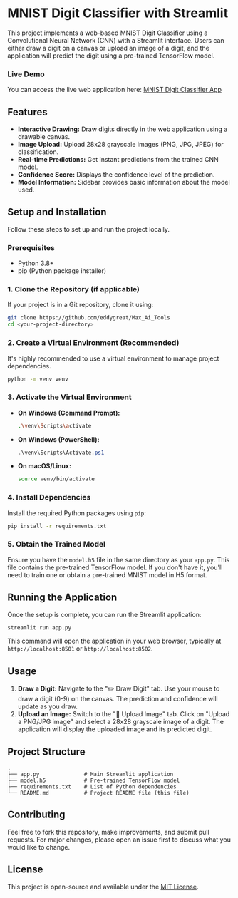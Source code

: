 # MNIST Digit Classifier with Streamlit

This project implements a web-based MNIST Digit Classifier using a Convolutional Neural Network (CNN) with a Streamlit interface. Users can either draw a digit on a canvas or upload an image of a digit, and the application will predict the digit using a pre-trained TensorFlow model.

### Live Demo

You can access the live web application here: [MNIST Digit Classifier App](https://maxaitools.streamlit.app/)

## Features

*   **Interactive Drawing:** Draw digits directly in the web application using a drawable canvas.
*   **Image Upload:** Upload 28x28 grayscale images (PNG, JPG, JPEG) for classification.
*   **Real-time Predictions:** Get instant predictions from the trained CNN model.
*   **Confidence Score:** Displays the confidence level of the prediction.
*   **Model Information:** Sidebar provides basic information about the model used.

## Setup and Installation

Follow these steps to set up and run the project locally.

### Prerequisites

*   Python 3.8+
*   pip (Python package installer)

### 1. Clone the Repository (if applicable)

If your project is in a Git repository, clone it using:

```bash
git clone https://github.com/eddygreat/Max_Ai_Tools
cd <your-project-directory>
```

### 2. Create a Virtual Environment (Recommended)

It's highly recommended to use a virtual environment to manage project dependencies.

```bash
python -m venv venv
```

### 3. Activate the Virtual Environment

*   **On Windows (Command Prompt):**
    ```bash
    .\venv\Scripts\activate
    ```
*   **On Windows (PowerShell):**
    ```powershell
    .\venv\Scripts\Activate.ps1
    ```
*   **On macOS/Linux:**
    ```bash
    source venv/bin/activate
    ```

### 4. Install Dependencies

Install the required Python packages using `pip`:

```bash
pip install -r requirements.txt
```

### 5. Obtain the Trained Model

Ensure you have the `model.h5` file in the same directory as your `app.py`. This file contains the pre-trained TensorFlow model. If you don't have it, you'll need to train one or obtain a pre-trained MNIST model in H5 format.

## Running the Application

Once the setup is complete, you can run the Streamlit application:

```bash
streamlit run app.py
```

This command will open the application in your web browser, typically at `http://localhost:8501` or `http://localhost:8502`.

## Usage

1.  **Draw a Digit:** Navigate to the "✏️ Draw Digit" tab. Use your mouse to draw a digit (0-9) on the canvas. The prediction and confidence will update as you draw.
2.  **Upload an Image:** Switch to the "📁 Upload Image" tab. Click on "Upload a PNG/JPG image" and select a 28x28 grayscale image of a digit. The application will display the uploaded image and its predicted digit.

## Project Structure

```
.
├── app.py              # Main Streamlit application
├── model.h5            # Pre-trained TensorFlow model
├── requirements.txt    # List of Python dependencies
└── README.md           # Project README file (this file)
```

## Contributing

Feel free to fork this repository, make improvements, and submit pull requests. For major changes, please open an issue first to discuss what you would like to change.

## License

This project is open-source and available under the [MIT License](LICENSE).

